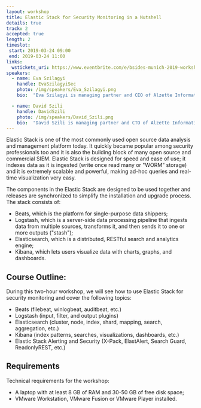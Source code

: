 ```yaml
---
layout: workshop
title: Elastic Stack for Security Monitoring in a Nutshell
details: true
track: 2
accepted: true
length: 2
timeslot:
 start: 2019-03-24 09:00
 end: 2019-03-24 11:00
links:
  wstickets_uri: https://www.eventbrite.com/e/bsides-munich-2019-workshop-elastic-stack-for-security-monitoring-tickets-56283681005
speakers:
  - name: Eva Szilagyi
    handle: EvaSzilagyiSec
    photo: /img/speakers/Eva_Szilagyi.png
    bio:  "Eva Szilagyi is managing partner and CEO of Alzette Information Security, a consulting company based in Luxembourg.  She has more than eight years of professional experience in penetration testing, security source code review, vulnerability management, digital forensics, IT auditing, telecommunication networks, and security research.<br>Eva has master's degrees in electrical engineering and in networks and telecommunication.  She holds several IT security certifications such as GSEC, GICSP, GMON, GSSP-JAVA, GWAPT, GMOB, CCSK, eWPT, and eJPT.  Eva speaks on a regular basis at international conferences like BruCON, Hack.lu, Nuit du Hack, Hacktivity, Black Alps, BSides Munich, BSidesBUD, Pass the SALT, Security Session and she is a member of the organizer team of BSides Luxembourg."

  - name: David Szili
    handle: DavidSzili
    photo: /img/speakers/David_Szili.png
    bio:  "David Szili is managing partner and CTO of Alzette Information Security, a consulting company based in Luxembourg.  David is also an instructor at SANS Institute, teaching FOR572: Advanced Network Forensics.  He has more than eight years of professional experience in penetration testing, red teaming, vulnerability assessment, vulnerability management, security monitoring, security architecture design, incident response, digital forensics and software development.<br>David has master's degrees in computer engineering and in networks and telecommunication and a bachelor's degree in electrical engineering.  He holds several IT security certifications such as GSEC, GCED, GCIA, GCIH, GMON, GCDA, GNFA, GPYC, GMOB, CCSK, OSCP, OSWP, and CEH.  David speaks on a regular basis at international conferences like BruCON, Hack.lu, Nuit du Hack, Hacktivity, x33fcon, Black Alps, BSidesLjubljana, BSides Munich, BSidesBUD, Pass the SALT, Security Session and he is a member of the organizer team of BSides Luxembourg.  He occasionally blogs about information security at jumpespjump.blogspot.com."
---
```


Elastic Stack is one of the most commonly used open source data analysis and management platform today.
It quickly became popular among security professionals too and it is also the building block of many open source and commercial SIEM.
Elastic Stack is designed for speed and ease of use;
it indexes data as it is ingested (write once read many or "WORM" storage) and it is extremely scalable and powerful, making ad-hoc queries and real-time visualization very easy.

The components in the Elastic Stack are designed to be used together and releases are synchronized to simplify the installation and upgrade process.
The stack consists of:
- Beats, which is the platform for single-purpose data shippers;
- Logstash, which is a server-side data processing pipeline that ingests data from multiple sources, transforms it, and then sends it to one or more outputs ("stash");
- Elasticsearch, which is a distributed, RESTful search and analytics engine;
- Kibana, which lets users visualize data with charts, graphs, and dashboards.

## Course Outline:
During this two-hour workshop, we will see how to use Elastic Stack for security monitoring and cover the following topics:
- Beats (filebeat, winlogbeat, auditbeat, etc.)
- Logstash (input, filter, and output plugins)
- Elasticsearch (cluster, node, index, shard, mapping, search, aggregation, etc.)
- Kibana (index patterns, searches, visualizations, dashboards, etc.)
- Elastic Stack Alerting and Security (X-Pack, ElastAlert, Search Guard, ReadonlyREST, etc.)

## Requirements
Technical requirements for the workshop:
- A laptop with at least 8 GB of RAM and 30-50 GB of free disk space;
- VMware Workstation, VMware Fusion or VMware Player installed.

